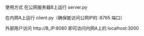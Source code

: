 使用方式
在公网服务器B上运行 server.py

在内网A上运行 client.py（确保能访问公网IP的 :8765 端口）

外部用户访问 http://B_IP:8080 即可访问内网A上的 localhost:3000